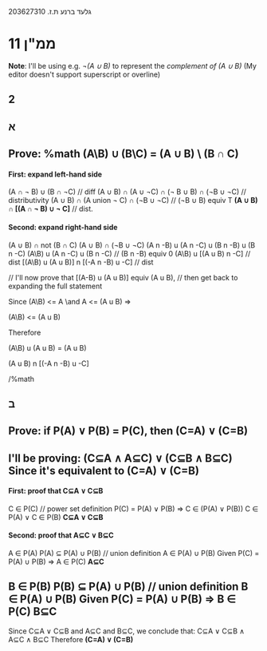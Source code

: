 גלעד ברנע ת.ז. 203627310
# ממ"ן 11

**Note**: I'll be using e.g. _¬(A ∪ B)_
to represent the _complement of (A ∪ B)_
(My editor doesn't support superscript or overline)

## 2

## א
Prove:
%math
(A\B) ∪ (B\C) = (A ∪ B) \ (B ∩ C)
---
#### First: expand left-hand side
(A ∩ ¬ B) ∪ (B ∩ ¬C)  // diff
(A ∪ B) ∩ (A ∪ ¬C) ∩ (¬ B ∪ B) ∩ (¬B ∪ ¬C) // distributivity
(A ∪ B) ∩ (A union ¬ C) ∩ (¬B ∪ ¬C) // (¬B ∪ B) equiv T
**(A ∪ B) ∩ [(A ∩ ¬ B) ∪ ¬ C]** // dist.


#### Second: expand right-hand side
(A ∪ B) ∩ not (B ∩ C)
(A ∪ B) ∩ (¬B ∪ ¬C)
(A n -B) u (A n -C) u (B n -B) u (B n -C)
(A\B) u (A n -C) u (B n -C) // (B n -B) equiv 0
(A\B) u [(A u B) n -C] // dist
[(A\B) u (A u B)] n [(-A n -B) u -C] // dist

// I'll now prove that [(A\-B) u (A u B)] equiv (A u B), 
// then get back to expanding the full statement 
<div class="box">
Since (A\B) <= A \and A <= (A u B) =>


(A\B) <= (A u B)


Therefore


(A\B) u (A u B) = (A u B)
</div>
(A u B) n [(-A n -B) u -C]


/%math

## ב
Prove: 
if P(A) ∨ P(B) = P(C), then (C=A) ∨ (C=B)
---

I'll be proving:
(C⊆A ∧ A⊆C) ∨ (C⊆B ∧ B⊆C)
Since it's equivalent to
(C=A) ∨ (C=B)
---

#### First: proof that C⊆A ∨ C⊆B
C ∈ P(C) // power set definition
P(C) = P(A) ∨ P(B) ⇒ C ∈ (P(A) ∨ P(B))
C ∈ P(A) ∨ C ∈ P(B)
**C⊆A ∨ C⊆B**


#### Second: proof that A⊆C ∨ B⊆C

A ∈ P(A)
P(A) ⊆ P(A) ∪ P(B) // union definition
A ∈ P(A) ∪ P(B)
Given P(C) = P(A) ∪ P(B) ⇒ A ∈ P(C)
**A⊆C**


B ∈ P(B)
P(B) ⊆ P(A) ∪ P(B) // union definition
B ∈ P(A) ∪ P(B)
Given P(C) = P(A) ∪ P(B) ⇒ B ∈ P(C)
**B⊆C**
---
Since C⊆A ∨ C⊆B and A⊆C and B⊆C,
we conclude that: 
C⊆A ∨ C⊆B ∧ A⊆C ∧ B⊆C
Therefore
**(C=A) ∨ (C=B)**
